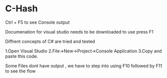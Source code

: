 # C-Hash

Ctrl + F5 to see Console output

Documenation for visual studio needs to be downloaded to use press F1

Diffrent concepts of C# are tried and tested

1.Open Visual Studio
2.File->New->Project->Console Application
3.Copy and paste this code.

Some Files dont have output , we have to step into using F10 followed by F11 to see the flow

